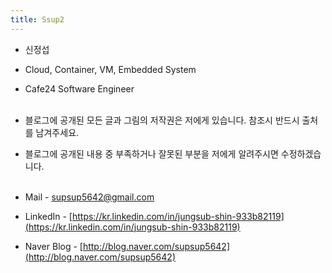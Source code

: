 ```yaml
---
title: Ssup2
---
```


* 신정섭
* Cloud, Container, VM, Embedded System
* Cafe24 Software Engineer<br> <br>

* 블로그에 공개된 모든 글과 그림의 저작권은 저에게 있습니다. 참조시 반드시 출처를 남겨주세요.
* 블로그에 공개된 내용 중 부족하거나 잘못된 부분을 저에게 알려주시면 수정하겠습니다. <br> <br>

* Mail - supsup5642@gmail.com
* LinkedIn - [https://kr.linkedin.com/in/jungsub-shin-933b82119](https://kr.linkedin.com/in/jungsub-shin-933b82119)
* Naver Blog - [http://blog.naver.com/supsup5642](http://blog.naver.com/supsup5642)

